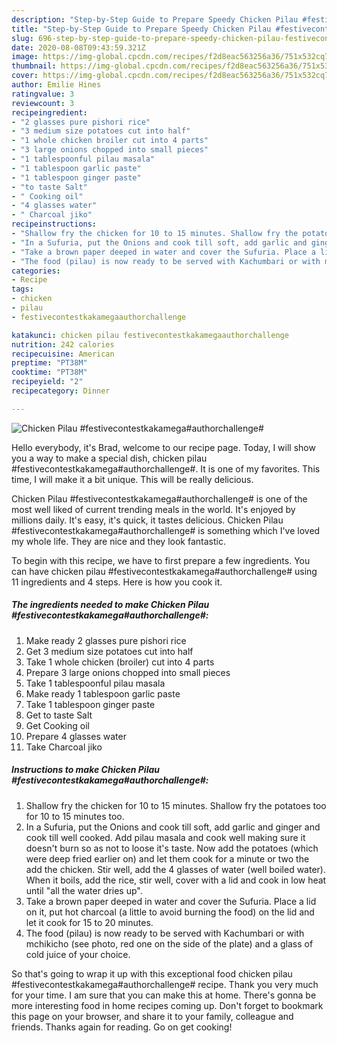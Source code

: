 ```yaml
---
description: "Step-by-Step Guide to Prepare Speedy Chicken Pilau #festivecontestkakamega#authorchallenge#"
title: "Step-by-Step Guide to Prepare Speedy Chicken Pilau #festivecontestkakamega#authorchallenge#"
slug: 696-step-by-step-guide-to-prepare-speedy-chicken-pilau-festivecontestkakamegaauthorchallenge
date: 2020-08-08T09:43:59.321Z
image: https://img-global.cpcdn.com/recipes/f2d8eac563256a36/751x532cq70/chicken-pilau-festivecontestkakamegaauthorchallenge-recipe-main-photo.jpg
thumbnail: https://img-global.cpcdn.com/recipes/f2d8eac563256a36/751x532cq70/chicken-pilau-festivecontestkakamegaauthorchallenge-recipe-main-photo.jpg
cover: https://img-global.cpcdn.com/recipes/f2d8eac563256a36/751x532cq70/chicken-pilau-festivecontestkakamegaauthorchallenge-recipe-main-photo.jpg
author: Emilie Hines
ratingvalue: 3
reviewcount: 3
recipeingredient:
- "2 glasses pure pishori rice"
- "3 medium size potatoes cut into half"
- "1 whole chicken broiler cut into 4 parts"
- "3 large onions chopped into small pieces"
- "1 tablespoonful pilau masala"
- "1 tablespoon garlic paste"
- "1 tablespoon ginger paste"
- "to taste Salt"
- " Cooking oil"
- "4 glasses water"
- " Charcoal jiko"
recipeinstructions:
- "Shallow fry the chicken for 10 to 15 minutes. Shallow fry the potatoes too for 10 to 15 minutes too."
- "In a Sufuria, put the Onions and cook till soft, add garlic and ginger and cook till well cooked. Add pilau masala and cook well making sure it doesn&#39;t burn so as not to loose it&#39;s taste. Now add the potatoes (which were deep fried earlier on) and let them cook for a minute or two the add the chicken. Stir well, add the 4 glasses of water (well boiled water). When it boils, add the rice, stir well, cover with a lid and cook in low heat until &#34;all the water dries up&#34;."
- "Take a brown paper deeped in water and cover the Sufuria. Place a lid on it, put hot charcoal (a little to avoid burning the food) on the lid and let it cook for 15 to 20 minutes."
- "The food (pilau) is now ready to be served with Kachumbari or with mchikicho (see photo, red one on the side of the plate) and a glass of cold juice of your choice."
categories:
- Recipe
tags:
- chicken
- pilau
- festivecontestkakamegaauthorchallenge

katakunci: chicken pilau festivecontestkakamegaauthorchallenge 
nutrition: 242 calories
recipecuisine: American
preptime: "PT38M"
cooktime: "PT38M"
recipeyield: "2"
recipecategory: Dinner

---
```



![Chicken Pilau #festivecontestkakamega#authorchallenge#](https://img-global.cpcdn.com/recipes/f2d8eac563256a36/751x532cq70/chicken-pilau-festivecontestkakamegaauthorchallenge-recipe-main-photo.jpg)

Hello everybody, it's Brad, welcome to our recipe page. Today, I will show you a way to make a special dish, chicken pilau #festivecontestkakamega#authorchallenge#. It is one of my favorites. This time, I will make it a bit unique. This will be really delicious.

Chicken Pilau #festivecontestkakamega#authorchallenge# is one of the most well liked of current trending meals in the world. It's enjoyed by millions daily. It's easy, it's quick, it tastes delicious. Chicken Pilau #festivecontestkakamega#authorchallenge# is something which I've loved my whole life. They are nice and they look fantastic.




To begin with this recipe, we have to first prepare a few ingredients. You can have chicken pilau #festivecontestkakamega#authorchallenge# using 11 ingredients and 4 steps. Here is how you cook it.

<!--inarticleads1-->

##### The ingredients needed to make Chicken Pilau #festivecontestkakamega#authorchallenge#:

1. Make ready 2 glasses pure pishori rice
1. Get 3 medium size potatoes cut into half
1. Take 1 whole chicken (broiler) cut into 4 parts
1. Prepare 3 large onions chopped into small pieces
1. Take 1 tablespoonful pilau masala
1. Make ready 1 tablespoon garlic paste
1. Take 1 tablespoon ginger paste
1. Get to taste Salt
1. Get  Cooking oil
1. Prepare 4 glasses water
1. Take  Charcoal jiko




<!--inarticleads2-->

##### Instructions to make Chicken Pilau #festivecontestkakamega#authorchallenge#:

1. Shallow fry the chicken for 10 to 15 minutes. Shallow fry the potatoes too for 10 to 15 minutes too.
1. In a Sufuria, put the Onions and cook till soft, add garlic and ginger and cook till well cooked. Add pilau masala and cook well making sure it doesn&#39;t burn so as not to loose it&#39;s taste. Now add the potatoes (which were deep fried earlier on) and let them cook for a minute or two the add the chicken. Stir well, add the 4 glasses of water (well boiled water). When it boils, add the rice, stir well, cover with a lid and cook in low heat until &#34;all the water dries up&#34;.
1. Take a brown paper deeped in water and cover the Sufuria. Place a lid on it, put hot charcoal (a little to avoid burning the food) on the lid and let it cook for 15 to 20 minutes.
1. The food (pilau) is now ready to be served with Kachumbari or with mchikicho (see photo, red one on the side of the plate) and a glass of cold juice of your choice.




So that's going to wrap it up with this exceptional food chicken pilau #festivecontestkakamega#authorchallenge# recipe. Thank you very much for your time. I am sure that you can make this at home. There's gonna be more interesting food in home recipes coming up. Don't forget to bookmark this page on your browser, and share it to your family, colleague and friends. Thanks again for reading. Go on get cooking!
